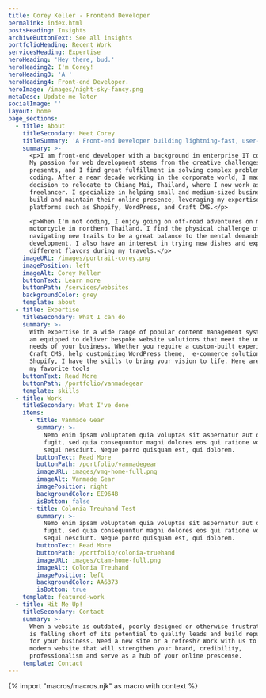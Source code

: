```yaml
---
title: Corey Keller - Frontend Developer
permalink: index.html
postsHeading: Insights
archiveButtonText: See all insights
portfolioHeading: Recent Work
servicesHeading: Expertise
heroHeading: 'Hey there, bud.'
heroHeading2: I'm Corey!
heroHeading3: 'A '
heroHeading4: Front-end Developer.
heroImage: /images/night-sky-fancy.png
metaDesc: Update me later
socialImage: ''
layout: home
page_sections:
  - title: About
    titleSecondary: Meet Corey
    titleSummary: 'A Front-end Developer building lightning-fast, user-friendly websites.'
    summary: >-
      <p>I am front-end developer with a background in enterprise IT consulting.
      My passion for web development stems from the creative challenges it
      presents, and I find great fulfillment in solving complex problems through
      coding. After a near decade working in the corporate world, I made the
      decision to relocate to Chiang Mai, Thailand, where I now work as a
      freelancer. I specialize in helping small and medium-sized businesses
      build and maintain their online presence, leveraging my expertise in
      platforms such as Shopify, WordPress, and Craft CMS.</p>

      <p>When I'm not coding, I enjoy going on off-road adventures on my
      motorcycle in northern Thailand. I find the physical challenge of
      navigating new trails to be a great balance to the mental demands of web
      development. I also have an interest in trying new dishes and exploring
      different flavors during my travels.</p>
    imageURL: /images/portrait-corey.png
    imagePosition: left
    imageAlt: Corey Keller
    buttonText: Learn more
    buttonPath: /services/websites
    backgroundColor: grey
    template: about
  - title: Expertise
    titleSecondary: What I can do
    summary: >-
      With expertise in a wide range of popular content management systems,  I
      am equipped to deliver bespoke website solutions that meet the unique
      needs of your business. Whether you require a custom-built experience with
      Craft CMS, help customizing WordPress theme,  e-commerce solution on
      Shopify, I have the skills to bring your vision to life. Here are a few on
      my favorite tools
    buttonText: Read More
    buttonPath: /portfolio/vanmadegear
    template: skills
  - title: Work
    titleSecondary: What I've done
    items:
      - title: Vanmade Gear
        summary: >-
          Nemo enim ipsam voluptatem quia voluptas sit aspernatur aut odit aut
          fugit, sed quia consequuntur magni dolores eos qui ratione voluptatem
          sequi nesciunt. Neque porro quisquam est, qui dolorem.
        buttonText: Read More
        buttonPath: /portfolio/vanmadegear
        imageURL: images/vmg-home-full.png
        imageAlt: Vanmade Gear
        imagePosition: right
        backgroundColor: EE964B
        isBottom: false
      - title: Colonia Treuhand Test
        summary: >-
          Nemo enim ipsam voluptatem quia voluptas sit aspernatur aut odit aut
          fugit, sed quia consequuntur magni dolores eos qui ratione voluptatem
          sequi nesciunt. Neque porro quisquam est, qui dolorem.
        buttonText: Read More
        buttonPath: /portfolio/colonia-truehand
        imageURL: images/ctam-home-full.png
        imageAlt: Colonia Treuhand
        imagePosition: left
        backgroundColor: AA6373
        isBottom: true
    template: featured-work
  - title: Hit Me Up!
    titleSecondary: Contact
    summary: >-
      When a website is outdated, poorly designed or otherwise frustrating, it
      is falling short of its potential to qualify leads and build reputation
      for your business. Need a new site or a refresh? Work with us to create a
      modern website that will strengthen your brand, credibility,
      professionalism and serve as a hub of your online prescense.
    template: Contact
---
```


<!-- do not delete -->

{% import "macros/macros.njk" as macro with context %}

<!-- do not delete -->
